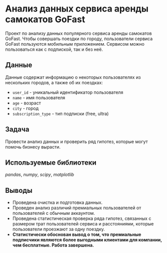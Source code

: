 # Анализ данных сервиса аренды самокатов GoFast
Проект по анализу данных популярного сервиса аренды самокатов GoFast. Чтобы совершать поездки по городу, пользователи сервиса GoFast пользуются мобильным приложением. Сервисом можно пользоваться как с подпиской, так и без неё.

## Данные
 Данные содержат информацию о некоторых пользователях из нескольких городов, а также об их поездках:
* `user_id`	- уникальный идентификатор пользователя
* `name` - имя пользователя
* `age` - возраст
* `city` - город
* `subscription_type` - тип подписки (free, ultra)

## Задача
Провести анализ данных и проверить ряд гипотез, которые могут помочь бизнесу вырасти.

## Используемые библиотеки
*pandas*, *numpy*, *scipy*, *matplotlib*

## Выводы
* Проведена очистка и подготовка данных.
* Проведен анализ различий премиальных пользователей от пользователей с обычным аккаунтом.
* Проведена статистическая проверка ряда гипотез, связанных с размером трат пользователей сервиса и расстояниями, которые пользователи проезжают за одну поездку.
* **Статистически обоснован вывод о том, что премиальные подписчики являются более выгодными клиентами для компании, чем бесплатные. Работа завершена.**
